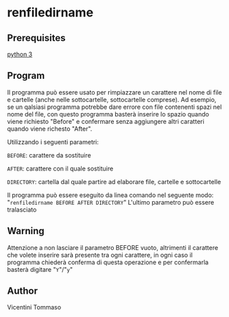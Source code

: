# renfiledirname


## Prerequisites
[python 3](https://www.python.org/downloads/)

## Program
Il programma può essere usato per rimpiazzare un carattere nel nome di file e cartelle (anche nelle sottocartelle, sottocartelle comprese).
Ad esempio, se un qalsiasi programma potrebbe dare errore con file contenenti spazi nel nome del file, con questo programma basterà inserire lo spazio quando viene richiesto "Before" e confermare senza aggiungere altri caratteri quando viene richesto "After".

Utilizzando i seguenti parametri:

`BEFORE`: carattere da sostituire

`AFTER`: carattere con il quale sostituire

`DIRECTORY`: cartella dal quale partire ad elaborare file, cartelle e sottocartelle

Il programma può essere eseguito da linea comando nel seguente modo: "`renfiledirname BEFORE AFTER DIRECTORY`" L'ultimo parametro può essere tralasciato

## Warning
Attenzione a non lasciare il parametro BEFORE vuoto, altrimenti il carattere che volete inserire sarà presente tra ogni carattere, in ogni caso il programma chiederà conferma di questa operazione e per confermarla basterà digitare "`Y`"/"`y`"

## Author
Vicentini Tommaso
